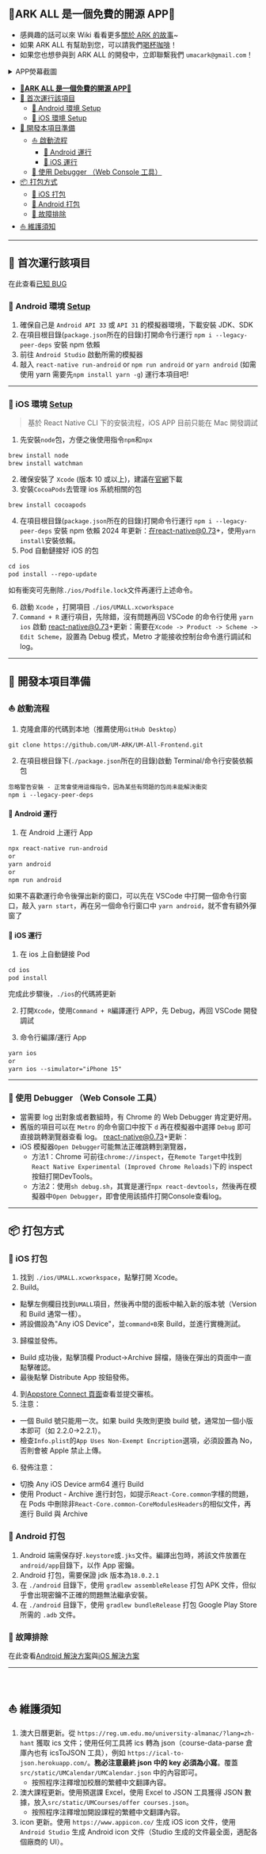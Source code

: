 ## **🎉ARK ALL 是一個免費的開源 APP🎉**

-   感興趣的話可以來 Wiki 看看更多[關於 ARK 的故事](https://wiki.umall.one/wiki/ARK_ALL)~
-   如果 ARK ALL 有幫助到您，可以請我們[喝杯咖啡](https://github.com/UM-ARK/Donate)！
-   如果您也想參與到 ARK ALL 的開發中，立即聯繫我們 `umacark@gmail.com`！

<details>
  <summary>APP熒幕截圖</summary>
  <img src="/README/img/Home.png" height="500rem" alt="Home" />
  <img src="/README/img/Club.png" height="500rem" alt="Club" />
  <img src="/README/img/Courses.png" height="500rem" alt="Courses" />
  <img src="/README/img/Timetable.png" height="500rem" alt="Timetable" />
  <img src="/README/img/Features.png" height="500rem" alt="Features" />
  <img src="/README/img/Bus.png" height="500rem" alt="Bus" />
</details>

- [**🎉ARK ALL 是一個免費的開源 APP🎉**](#ark-all-是一個免費的開源-app)
- [🎉 首次運行該項目](#-首次運行該項目)
  - [🤖 Android 環境 Setup](#-android-環境-setup)
  - [🍎 iOS 環境 Setup](#-ios-環境-setup)
- [🌈 開發本項目準備](#-開發本項目準備)
  - [⛵ 啟動流程](#-啟動流程)
    - [🤖 Android 運行](#-android-運行)
    - [🍎 iOS 運行](#-ios-運行)
  - [🐛 使用 Debugger （Web Console 工具）](#-使用-debugger-web-console-工具)
- [📦 打包方式](#-打包方式)
  - [🍎 iOS 打包](#-ios-打包)
  - [🤖 Android 打包](#-android-打包)
  - [🐛 故障排除](#-故障排除)
- [⛵ 維護須知](#-維護須知)

---

## 🎉 首次運行該項目

在此查看[已知 BUG](./README/debugging_doc.md#android%E9%96%8B%E7%99%BC%E7%92%B0%E5%A2%83)

### 🤖 Android 環境 [Setup](https://reactnative.dev/docs/environment-setup)

1. 確保自己是 `Android API 33` 或 `API 31` 的模擬器環境，下載安裝 JDK、SDK
2. 在項目根目錄(`package.json`所在的目錄)打開命令行運行 `npm i --legacy-peer-deps` 安裝 npm 依賴
3. 前往 `Android Studio` 啟動所需的模擬器
4. 敲入 `react-native run-android` or `npm run android` or `yarn android` (如需使用 yarn 需要先`npm install yarn -g`) 運行本項目吧!

---

### 🍎 iOS 環境 [Setup](https://reactnative.dev/docs/environment-setup)

> 基於 React Native CLI 下的安裝流程，iOS APP 目前只能在 Mac 開發調試

1. 先安裝`node`包，方便之後使用指令`npm`和`npx`

```console
brew install node
brew install watchman
```

2. 確保安裝了 `Xcode` (版本 10 或以上)，建議在[官網](https://developer.apple.com/download/all/?q=Xcode)下載
3. 安裝`CocoaPods`去管理 ios 系統相關的包

```console
brew install cocoapods
```

4. 在項目根目錄(`package.json`所在的目錄)打開命令行運行 `npm i --legacy-peer-deps` 安裝 npm 依賴
   2024 年更新：在react-native@0.73+，使用`yarn install`安裝依賴。
5. Pod 自動鏈接好 iOS 的包

```console
cd ios
pod install --repo-update
```

如有衝突可先刪除`./ios/Podfile.lock`文件再運行上述命令。

6. 啟動 `Xcode` ，打開項目 `./ios/UMALL.xcworkspace`
7. `Command + R` 運行項目，先除錯，沒有問題再回 VSCode 的命令行使用 `yarn ios` 啟動
   react-native@0.73+更新：需要在`Xcode -> Product -> Scheme -> Edit Scheme`，設置為 Debug 模式，Metro 才能接收控制台命令進行調試和 log。

---

## 🌈 開發本項目準備

### ⛵ 啟動流程

1. 克隆倉庫的代碼到本地（推薦使用`GitHub Desktop`）

```console
git clone https://github.com/UM-ARK/UM-All-Frontend.git
```

2. 在項目根目錄下(`./package.json`所在的目錄)啟動 Terminal/命令行安裝依賴包

```console
忽略警告安裝 - 正常會使用這條指令，因為某些有問題的包尚未能解決衝突
npm i --legacy-peer-deps
```

#### 🤖 Android 運行

1. 在 Android 上運行 App

```console
npx react-native run-android
or
yarn android
or
npm run android
```

如果不喜歡運行命令後彈出新的窗口，可以先在 VSCode 中打開一個命令行窗口，敲入 `yarn start`，再在另一個命令行窗口中 `yarn android`，就不會有額外彈窗了

#### 🍎 iOS 運行

1. 在 ios 上自動鏈接 Pod

```console
cd ios
pod install
```

完成此步驟後，`./ios`的代碼將更新

2. 打開`Xcode`，使用`Command + R`編譯運行 APP，先 Debug，再回 VSCode 開發調試

3. 命令行編譯/運行 App

```console
yarn ios
or
yarn ios --simulator="iPhone 15"
```

---

### 🐛 使用 Debugger （Web Console 工具）

-   當需要 log 出對象或者數組時，有 Chrome 的 Web Debugger 肯定更好用。
-   舊版的項目可以在 `Metro` 的命令窗口中按下 `d` 再在模擬器中選擇 `Debug` 即可直接跳轉瀏覽器查看 log。
    react-native@0.73+更新：
-   iOS 模擬器`Open Debugger`可能無法正確跳轉到瀏覽器，
    -   方法1：Chrome 可前往`chrome://inspect`，在`Remote Target`中找到`React Native Experimental (Improved Chrome Reloads)`下的 inspect 按鈕打開DevTools。
    -   方法2：使用`sh debug.sh`，其實是運行`npx react-devtools`，然後再在模擬器中`Open Debugger`，即會使用該插件打開Console查看log。

---

## 📦 打包方式

### 🍎 iOS 打包

1. 找到 `./ios/UMALL.xcworkspace`，點擊打開 Xcode。
2. Build。

-   點擊左側欄目找到`UMALL`項目，然後再中間的面板中輸入新的版本號（Version 和 Build 通常一樣）。
-   將設備設為"Any iOS Device"，並`command+B`來 Build，並進行實機測試。

3. 歸檔並發佈。

-   Build 成功後，點擊頂欄 Product->Archive 歸檔，隨後在彈出的頁面中一直點擊確認。
-   最後點擊 Distribute App 按鈕發佈。

4. 到[Appstore Connect 頁面](https://appstoreconnect.apple.com)查看並提交審核。
5. 注意：

-   一個 Build 號只能用一次。如果 build 失敗則更換 build 號，通常加一個小版本即可（如 2.2.0->2.2.1）。
-   檢查`Info.plist`的`App Uses Non-Exempt Encription`選項，必須設置為 No，否則會被 Apple 禁止上傳。

6. 發佈注意：

-   切換 Any iOS Device arm64 進行 Build
-   使用 Product - Archive 進行封包，如提示`React-Core.common`字樣的問題，在 Pods 中刪除非`React-Core.common-CoreModulesHeaders`的相似文件，再進行 Build 與 Archive

### 🤖 Android 打包

1. Android 端需保存好`.keystore`或`.jks`文件。編譯出包時，將該文件放置在`android/app`目錄下，以作 App 密鑰。
2. Android 打包，需要保證 jdk 版本為`18.0.2.1`
3. 在 `./android` 目錄下，使用 `gradlew assembleRelease` 打包 APK 文件，但似乎會出現密鑰不正確的問題無法繼承安裝。
4. 在 `./android` 目錄下，使用 `gradlew bundleRelease` 打包 Google Play Store 所需的 `.adb` 文件。

### 🐛 故障排除

在此查看[Android 解決方案](./README/debugging_doc.md#android)與[iOS 解決方案](./README/debugging_doc.md#ios)

---

&nbsp;

## ⛵ 維護須知

1. 澳大日曆更新。從 `https://reg.um.edu.mo/university-almanac/?lang=zh-hant` 獲取 ics 文件；使用任何工具將 ics 轉為 json（course-data-parse 倉庫內也有 icsToJSON 工具），例如 `https://ical-to-json.herokuapp.com/`。**務必注意最終 json 中的 key 必須為小寫**。覆蓋 `src/static/UMCalendar/UMCalendar.json` 中的內容即可。
    - 按照程序注釋增加校曆的繁體中文翻譯內容。
2. 澳大課程更新。使用預選課 Excel，使用 Excel to JSON 工具獲得 JSON 數據，放入`src/static/UMCourses/offer courses.json`。
    - 按照程序注釋增加開設課程的繁體中文翻譯內容。
3. icon 更新。使用 `https://www.appicon.co/` 生成 iOS icon 文件，使用 `Android Studio` 生成 Android icon 文件（Studio 生成的文件最全面，適配各個廠商的 UI）。
